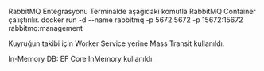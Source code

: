 RabbitMQ Entegrasyonu
Terminalde aşağıdaki komutla RabbitMQ Container çalıştırılır.
docker run -d --name rabbitmq -p 5672:5672 -p 15672:15672 rabbitmq:management

Kuyruğun takibi için Worker Service yerine Mass Transit kullanıldı.

In-Memory DB: EF Core InMemory kullanıldı.

